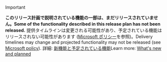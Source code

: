 > [!IMPORTANT]
> <span data-ttu-id="2a259-101">**このリリース計画で説明されている機能の一部は、まだリリースされていません。**</span><span class="sxs-lookup"><span data-stu-id="2a259-101">**Some of the functionality described in this release plan has not been released.**</span></span> <span data-ttu-id="2a259-102">提供タイムラインは変更される可能性があり、予定されている機能はリリースされない可能性があります ([Microsoft ポリシー](https://go.microsoft.com/fwlink/p/?linkid=2007332)を参照)。</span><span class="sxs-lookup"><span data-stu-id="2a259-102">Delivery timelines may change and projected functionality may not be released (see [Microsoft policy](https://go.microsoft.com/fwlink/p/?linkid=2007332)).</span></span> <span data-ttu-id="2a259-103">詳細: [新機能と予定されている機能](/dynamics365-release-plan/2020wave1/dynamics365-project-operations/planned-features)</span><span class="sxs-lookup"><span data-stu-id="2a259-103">Learn more: [What's new and planned](/dynamics365-release-plan/2020wave1/dynamics365-project-operations/planned-features)</span></span> 
